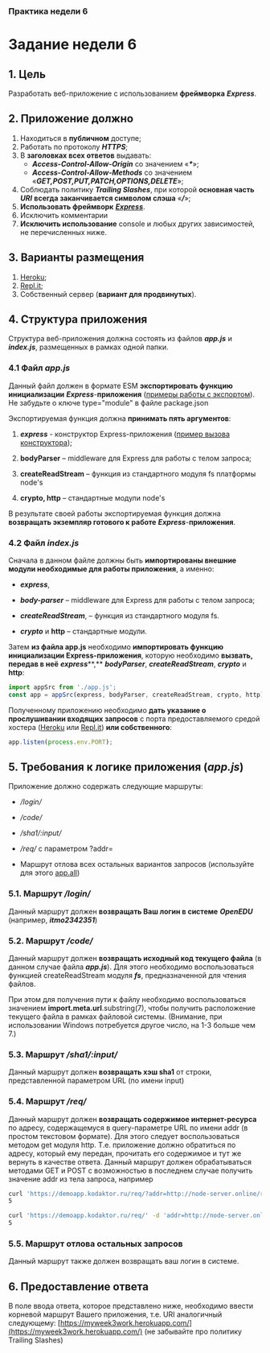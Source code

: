 ### Практика недели 6

# Задание недели 6

## 1\. Цель

Разработать веб\-приложение с использованием **фреймворка** ***Express***.

## 2\. Приложение должно

1. Находиться в **публичном** доступе;
2. Работать по протоколу ***HTTPS***;
3. В **заголовках всех ответов** выдавать:
    * ***Access\-Control\-Allow\-Origin*** со значением «***\****»;
    * ***Access\-Control\-Allow\-Methods*** со значением «***GET,POST,PUT,PATCH,OPTIONS,DELETE***»;
4. Соблюдать политику ***Trailing Slashes***, при которой **основная часть** ***URI*** **всегда заканчивается символом слэша** «***/***»;
5. **Использовать фреймворк** ***[Express](https://expressjs.com/)***.
6. Исключить комментарии
7. **Исключить использование** console и любых других зависимостей, не перечисленных ниже.

## 3\. Варианты размещения

1. [Heroku](https://heroku.com);
2. [Repl.it](https://repl.it);
3. Собственный сервер (**вариант для продвинутых**).

## 4\. Структура приложения

Структура веб\-приложения должна состоять из файлов ***app.js*** и ***index.js***, размещенных в рамках одной папки.

### 4.1 Файл ***app.js***

Данный файл должен в формате ESM **экспортировать функцию инициализации** ***Express***\-**приложения** ([примеры работы с экспортом](https://www.geeksforgeeks.org/es6-import-and-export/?ref=lbp)). Не забудьте о ключе type="module" в файле package.json

Экспортируемая функция должна **принимать пять аргументов**:

1. ***express*** \- конструктор Express\-приложения ([пример вызова конструктора](https://expressjs.com/ru/starter/hello-world.html));

2. **bodyParser** – middleware для Express для работы с телом запроса;

3. **createReadStream** – функция из стандартного модуля fs платформы node's

4. **crypto, http** – стандартные модули node's

В результате своей работы экспортируемая функция должна **возвращать экземпляр готового к работе** ***Express***\-**приложения**.

### 4.2 Файл ***index.js***

Сначала в данном файле должны быть **импортированы внешние модули необходимые для работы приложения**, а именно:

* ***express***,

* ***body\-parser*** – middleware для Express для работы с телом запроса;

* ***createReadStream***, – функция из стандартного модуля fs.

* ***crypto*** и **http** – стандартные модули.

Затем **из файла app.js** необходимо **импортировать функцию инициализации Express\-приложения**, которую необходимо **вызвать, передав в неё** ***express*****,** ***bodyParser***, ***createReadStream***, ***crypto*** и **http**:

```javascript
import appSrc from './app.js';
const app = appSrc(express, bodyParser, createReadStream, crypto, http);

```

Полученному приложению необходимо **дать указание о прослушивании входящих запросов** с порта предоставляемого средой хостера ([Heroku](https://heroku.com) или [Repl.it](https://repl.it)) **или собственного**:

```javascript
app.listen(process.env.PORT);

```

## 5\. Требования к логике приложения (***app.js***)

Приложение должно содержать следующие маршруты:

* */login/*

* */code/*

* */sha1/:input/*

* */req/* с параметром ?addr=

* Маршрут отлова всех остальных вариантов запросов (используйте для этого [app.all](http://expressjs.com/en/5x/api.html#app.all))

### 5.1. Маршрут ***/login/***

Данный маршрут должен **возвращать Ваш логин в системе** ***OpenEDU*** (например, ***itmo2342351***)

### 5.2. Маршрут ***/code/***

Данный маршрут должен **возвращать исходный код текущего файла** (в данном случае файла ***app.js***). Для этого необходимо воспользоваться функцией createReadStream модуля ***fs***, предназначенной для чтения файлов.

При этом для получения пути к файлу необходимо воспользоваться значением **import.meta.url**.substring(7), чтобы получить расположение текущего файла в рамках файловой системы. (Внимание, при использовании Windows потребуется другое число, на 1\-3 больше чем 7.)

### 5.3. Маршрут ***/sha1/:input/***

Данный маршрут должен **возвращать хэш sha1** от строки, представленной параметром URL (по имени input)

### 5.4. Маршрут ***/req/***

Данный маршрут должен **возвращать содержимое интернет\-ресурса** по адресу, содержащемуся в query\-параметре URL по имени addr (в простом текстовом формате). Для этого следует воспользоваться методом get модуля http. Т.е. приложение должно обратиться по адресу, который ему передан, прочитать его содержимое и тут же вернуть в качестве ответа. Данный маршрут должен обрабатываться методами GET и POST c возможностью в последнем случае получить значение addr из тела запроса, например

```bash
curl 'https://demoapp.kodaktor.ru/req/?addr=http://node-server.online/r/assets/week.txt'
5

curl 'https://demoapp.kodaktor.ru/req/' -d 'addr=http://node-server.online/r/assets/week.txt'
5

```

### 5.5. Маршрут отлова остальных запросов

Данный маршрут также должен возвращать ваш логин в системе.

## 6\. Предоставление ответа

В поле ввода ответа, которое представлено ниже, необходимо ввести корневой маршрут Вашего приложения, т.е. URI аналогичный следующему: [https://myweek3work.herokuapp.com/](https://myweek3work.herokuapp.com/) (не забывайте про политику Trailing Slashes)
